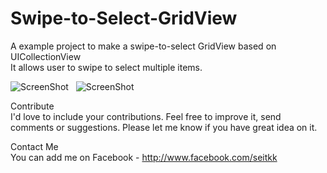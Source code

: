 Swipe-to-Select-GridView
========================

A example project to make a swipe-to-select GridView based on UICollectionView<br>
It allows user to swipe to select multiple items.

![ScreenShot](https://github.com/Seitk/Swipe-to-Select-GridView/blob/master/screenshot1.png?raw=true) &nbsp; ![ScreenShot](https://github.com/Seitk/Swipe-to-Select-GridView/blob/master/screenshot2.png?raw=true)

Contribute<br>
I'd love to include your contributions. Feel free to improve it, send comments or suggestions. Please let me know if you have great idea on it.

Contact Me<br>
You can add me on Facebook - http://www.facebook.com/seitkk
